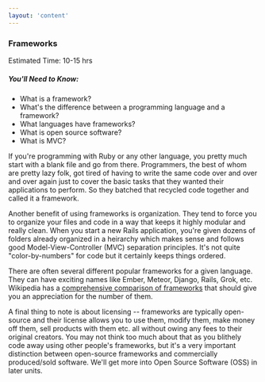 ```yaml
---
layout: 'content'
---
```


### Frameworks
Estimated Time: 10-15 hrs

##### You'll Need to Know:
* What is a framework?
* What's the difference between a programming language and a framework?
* What languages have frameworks?
* What is open source software?
* What is MVC?

If you're programming with Ruby or any other language, you pretty much start with a blank file and go from there.  Programmers, the best of whom are pretty lazy folk, got tired of having to write the same code over and over and over again just to cover the basic tasks that they wanted their applications to perform.  So they batched that recycled code together and called it a framework.

Another benefit of using frameworks is organization.  They tend to force you to organize your files and code in a way that keeps it highly modular and really clean.  When you start a new Rails application, you're given dozens of folders already organized in a heirarchy which makes sense and follows good Model-View-Controller (MVC) separation principles.  It's not quite "color-by-numbers" for code but it certainly keeps things ordered.

There are often several different popular frameworks for a given language.  They can have exciting names like Ember, Meteor, Django, Rails, Grok, etc.  Wikipedia has a [comprehensive comparison of frameworks](http://en.wikipedia.org/wiki/Comparison_of_web_application_frameworks) that should give you an appreciation for the number of them.

A final thing to note is about licensing -- frameworks are typically open-source and their license allows you to use them, modify them, make money off them, sell products with them etc. all without owing any fees to their original creators.  You may not think too much about that as you blithely code away using other people's frameworks, but it's a very important distinction between open-source frameworks and commercially produced/sold software.  We'll get more into Open Source Software (OSS) in later units.



